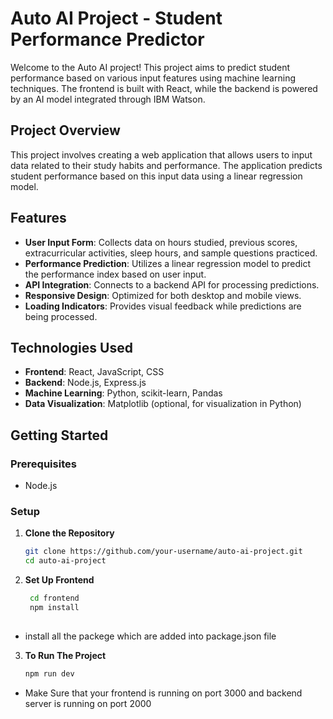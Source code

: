 # Auto AI Project - Student Performance Predictor

Welcome to the Auto AI project! This project aims to predict student performance based on various input features using machine learning techniques. The frontend is built with React, while the backend is powered by an AI model integrated through IBM Watson.

## Project Overview

This project involves creating a web application that allows users to input data related to their study habits and performance. The application predicts student performance based on this input data using a linear regression model.

## Features

- **User Input Form**: Collects data on hours studied, previous scores, extracurricular activities, sleep hours, and sample questions practiced.
- **Performance Prediction**: Utilizes a linear regression model to predict the performance index based on user input.
- **API Integration**: Connects to a backend API for processing predictions.
- **Responsive Design**: Optimized for both desktop and mobile views.
- **Loading Indicators**: Provides visual feedback while predictions are being processed.

## Technologies Used

- **Frontend**: React, JavaScript, CSS
- **Backend**: Node.js, Express.js
- **Machine Learning**: Python, scikit-learn, Pandas
- **Data Visualization**: Matplotlib (optional, for visualization in Python)

## Getting Started

### Prerequisites

- Node.js

### Setup

1. **Clone the Repository**

   ```bash
   git clone https://github.com/your-username/auto-ai-project.git
   cd auto-ai-project

2. **Set Up Frontend**

   ```bash
    cd frontend
    npm install
    
- install all the packege which are added into package.json file

3. **To Run The Project**

    ```bash
    npm run dev

- Make Sure that your frontend is running on port 3000 and backend server is running on port 2000

